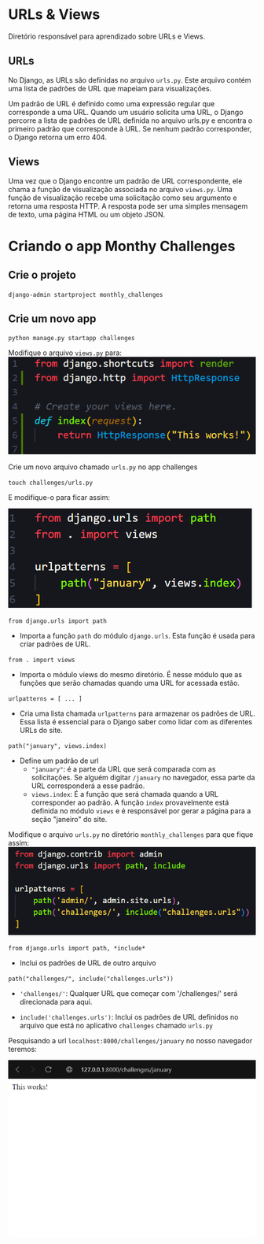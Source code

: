 # URLs & Views

Diretório responsável para aprendizado sobre URLs e Views.

## URLs

No Django, as URLs são definidas no arquivo `urls.py`. Este arquivo contém uma lista de padrões de URL que mapeiam para visualizações. 

Um padrão de URL é definido como uma expressão regular que corresponde a uma URL. Quando um usuário solicita uma URL, o Django percorre a lista de padrões de URL definida no arquivo urls.py e encontra o primeiro padrão que corresponde à URL. Se nenhum padrão corresponder, o Django retorna um erro 404.

## Views

Uma vez que o Django encontre um padrão de URL correspondente, ele chama a função de visualização associada no arquivo `views.py`. Uma função de visualização recebe uma solicitação como seu argumento e retorna uma resposta HTTP. A resposta pode ser uma simples mensagem de texto, uma página HTML ou um objeto JSON.


# Criando o app Monthy Challenges

## Crie o projeto
`django-admin startproject monthly_challenges`

## Crie um novo app 
`python manage.py startapp challenges`

Modifique o arquivo `views.py` para:
![Screenshot do views.py modificado](https://github.com/MatheEduar/Django/blob/main/assets/imgs/monthly_challenges/monthly_challenges-0.png)

Crie um novo arquivo chamado `urls.py` no app challenges

`touch challenges/urls.py`

E modifique-o para ficar assim:

![Screenshot do views.py modificado](https://github.com/MatheEduar/Django/blob/main/assets/imgs/monthly_challenges/monthly_challenges-1.png)

`from django.urls import path`

* Importa a função `path` do módulo `django.urls`. Esta função é usada para criar padrões de URL.

`from . import views`

* Importa o módulo views do mesmo diretório. É nesse módulo que as funções que serão chamadas quando uma URL for acessada estão.

`urlpatterns = [ ... ]`

* Cria uma lista chamada `urlpatterns` para armazenar os padrões de URL. Essa lista é essencial para
o Django saber como lidar com as diferentes URLs do site.

`path("january", views.index)`

* Define um padrão de url
    * `"january"`: é a parte da URL que será comparada com as solicitações. Se alguém digitar `/january` no navegador, essa parte da URL corresponderá a esse padrão.
    * `views.index`: É a função que será chamada quando a URL corresponder ao padrão. A função
    `index` provavelmente está definida no módulo `views` e é responsável por gerar a página 
    para a seção "janeiro" do site.

Modifique o arquivo `urls.py` no diretório `monthly_challenges` para que fique assim:
![Screenshot do arquivo monthly_challenges/urls.py modificado](https://github.com/MatheEduar/Django/blob/main/assets/imgs/monthly_challenges/monthly_challenges-2.png)

`from django.urls import path, *include*`

* Inclui os padrões de URL de outro arquivo

`path("challenges/", include("challenges.urls"))`

* `'challenges/'`: Qualquer URL que começar com '/challenges/' será direcionada para aqui.

* `include('challenges.urls')`: Inclui os padrões de URL definidos no arquivo que está no aplicativo
`challenges` chamado `urls.py`

Pesquisando a url `localhost:8000/challenges/january` no nosso navegador teremos:

![Screenshot do navegado com o link acima](https://github.com/MatheEduar/Django/blob/main/assets/imgs/monthly_challenges/monthly_challenges-3.png)

